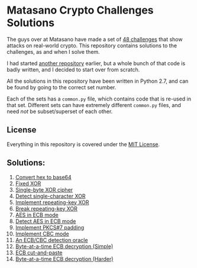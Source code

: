 Matasano Crypto Challenges Solutions
====================================

The guys over at Matasano have made a set of [48 challenges](http://cryptopals.com/) that show attacks on real-world crypto.
This repository contains solutions to the challenges, as and when I solve them.

I had started [another repository](https://github.com/jaybosamiya/cryptopals-solutions/) earlier, but a whole bunch of that code is badly written, and I decided to start over from scratch.

All the solutions in this repository have been written in Python 2.7, and can be found by going to the correct set number.

Each of the sets has a `common.py` file, which contains code that is re-used in that set. Different sets can have extremely different `common.py` files, and need _not_ be subset/superset of each other.

License
-------

Everything in this repository is covered under the [MIT License](http://jay.mit-license.org/2016).

Solutions:
----------

1. [Convert hex to base64](set1/1.py)
2. [Fixed XOR](set1/2.py)
3. [Single-byte XOR cipher](set1/3.py)
4. [Detect single-character XOR](set1/4.py)
5. [Implement repeating-key XOR](set1/5.py)
6. [Break repeating-key XOR](set1/6.py)
7. [AES in ECB mode](set1/7.py)
8. [Detect AES in ECB mode](set1/8.py)
9. [Implement PKCS#7 padding](set2/9.py)
10. [Implement CBC mode](set2/10.py)
11. [An ECB/CBC detection oracle](set2/11.py)
12. [Byte-at-a-time ECB decryption (Simple)](set2/12.py)
13. [ECB cut-and-paste](set2/13.py)
14. [Byte-at-a-time ECB decryption (Harder)](set2/14.py)
